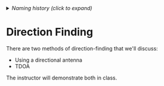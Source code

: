 <details><summary><i>Naming history (click to expand)</i></summary>
<pre>
2023 May 22: 010_Direction_Finding.md
</pre>
</details>

# Direction Finding

There are two methods of direction-finding that we'll discuss:

- Using a directional antenna
- TDOA 

The instructor will demonstrate both in class.
